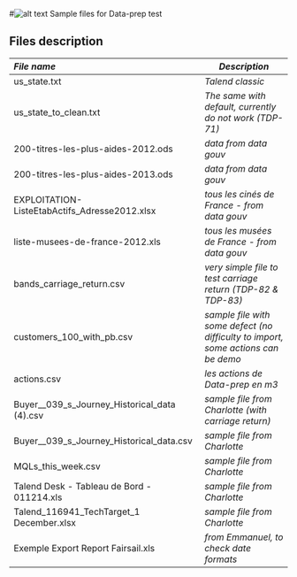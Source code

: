#![alt text](http://www.talend.com/sites/all/themes/talend_responsive/images/logo.png "Talend") Sample files for Data-prep test 

## Files description
| _File name_                                   | _Description_                                                                     |
|:----------------------------------------------|-----------------------------------------------------------------------------------|
| us_state.txt                                  | *Talend classic*                                                                  |
| us_state_to_clean.txt                         | *The same with default, currently do not work (TDP-71)*                           |
| 200-titres-les-plus-aides-2012.ods            | *data from data gouv*                                                             |
| 200-titres-les-plus-aides-2013.ods            | *data from data gouv*                                                             |
| EXPLOITATION-ListeEtabActifs_Adresse2012.xlsx | *tous les cinés de France - from data gouv*                                       |
| liste-musees-de-france-2012.xls               | *tous les musées de France - from data gouv*                                      |
| bands_carriage_return.csv                     | *very simple file to test carriage return (TDP-82 & TDP-83)*                      |
| customers_100_with_pb.csv                     | *sample file with some defect (no difficulty to import, some actions can be demo* |
| actions.csv                                   | *les actions de Data-prep en m3*                                                  |
| Buyer__039_s_Journey_Historical_data (4).csv  | *sample file from Charlotte (with carriage return)*                               |
| Buyer__039_s_Journey_Historical_data.csv      | *sample file from Charlotte*                                                      |
| MQLs_this_week.csv                            | *sample file from Charlotte*                                                      |
| Talend Desk - Tableau de Bord - 011214.xls    | *sample file from Charlotte*                                                      |
| Talend_116941_TechTarget_1 December.xlsx      | *sample file from Charlotte*                                                      |
| Exemple Export Report Fairsail.xls            | *from Emmanuel, to check date formats*                                            |

